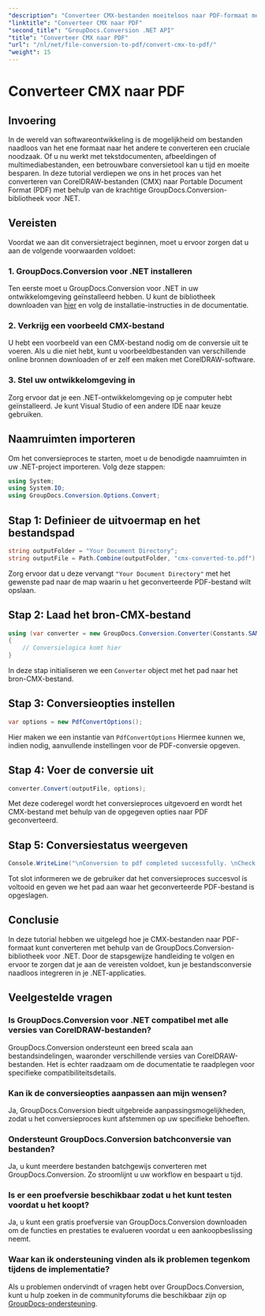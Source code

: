 ```yaml
---
"description": "Converteer CMX-bestanden moeiteloos naar PDF-formaat met GroupDocs.Conversion voor .NET. Integreer bestandsconversie naadloos in uw .NET-applicaties."
"linktitle": "Converteer CMX naar PDF"
"second_title": "GroupDocs.Conversion .NET API"
"title": "Converteer CMX naar PDF"
"url": "/nl/net/file-conversion-to-pdf/convert-cmx-to-pdf/"
"weight": 15
---
```


# Converteer CMX naar PDF

## Invoering
In de wereld van softwareontwikkeling is de mogelijkheid om bestanden naadloos van het ene formaat naar het andere te converteren een cruciale noodzaak. Of u nu werkt met tekstdocumenten, afbeeldingen of multimediabestanden, een betrouwbare conversietool kan u tijd en moeite besparen. In deze tutorial verdiepen we ons in het proces van het converteren van CorelDRAW-bestanden (CMX) naar Portable Document Format (PDF) met behulp van de krachtige GroupDocs.Conversion-bibliotheek voor .NET.
## Vereisten
Voordat we aan dit conversietraject beginnen, moet u ervoor zorgen dat u aan de volgende voorwaarden voldoet:
### 1. GroupDocs.Conversion voor .NET installeren
Ten eerste moet u GroupDocs.Conversion voor .NET in uw ontwikkelomgeving geïnstalleerd hebben. U kunt de bibliotheek downloaden van [hier](https://releases.groupdocs.com/conversion/net/) en volg de installatie-instructies in de documentatie.
### 2. Verkrijg een voorbeeld CMX-bestand
U hebt een voorbeeld van een CMX-bestand nodig om de conversie uit te voeren. Als u die niet hebt, kunt u voorbeeldbestanden van verschillende online bronnen downloaden of er zelf een maken met CorelDRAW-software.
### 3. Stel uw ontwikkelomgeving in
Zorg ervoor dat je een .NET-ontwikkelomgeving op je computer hebt geïnstalleerd. Je kunt Visual Studio of een andere IDE naar keuze gebruiken.

## Naamruimten importeren
Om het conversieproces te starten, moet u de benodigde naamruimten in uw .NET-project importeren. Volg deze stappen:

```csharp
using System;
using System.IO;
using GroupDocs.Conversion.Options.Convert;
```
## Stap 1: Definieer de uitvoermap en het bestandspad
```csharp
string outputFolder = "Your Document Directory";
string outputFile = Path.Combine(outputFolder, "cmx-converted-to.pdf");
```
Zorg ervoor dat u deze vervangt `"Your Document Directory"` met het gewenste pad naar de map waarin u het geconverteerde PDF-bestand wilt opslaan.
## Stap 2: Laad het bron-CMX-bestand
```csharp
using (var converter = new GroupDocs.Conversion.Converter(Constants.SAMPLE_CMX))
{
    // Conversielogica komt hier
}
```
In deze stap initialiseren we een `Converter` object met het pad naar het bron-CMX-bestand.
## Stap 3: Conversieopties instellen
```csharp
var options = new PdfConvertOptions();
```
Hier maken we een instantie van `PdfConvertOptions` Hiermee kunnen we, indien nodig, aanvullende instellingen voor de PDF-conversie opgeven.
## Stap 4: Voer de conversie uit
```csharp
converter.Convert(outputFile, options);
```
Met deze coderegel wordt het conversieproces uitgevoerd en wordt het CMX-bestand met behulp van de opgegeven opties naar PDF geconverteerd.
## Stap 5: Conversiestatus weergeven
```csharp
Console.WriteLine("\nConversion to pdf completed successfully. \nCheck output in {0}", outputFolder);
```
Tot slot informeren we de gebruiker dat het conversieproces succesvol is voltooid en geven we het pad aan waar het geconverteerde PDF-bestand is opgeslagen.

## Conclusie
In deze tutorial hebben we uitgelegd hoe je CMX-bestanden naar PDF-formaat kunt converteren met behulp van de GroupDocs.Conversion-bibliotheek voor .NET. Door de stapsgewijze handleiding te volgen en ervoor te zorgen dat je aan de vereisten voldoet, kun je bestandsconversie naadloos integreren in je .NET-applicaties.
## Veelgestelde vragen
### Is GroupDocs.Conversion voor .NET compatibel met alle versies van CorelDRAW-bestanden?
GroupDocs.Conversion ondersteunt een breed scala aan bestandsindelingen, waaronder verschillende versies van CorelDRAW-bestanden. Het is echter raadzaam om de documentatie te raadplegen voor specifieke compatibiliteitsdetails.
### Kan ik de conversieopties aanpassen aan mijn wensen?
Ja, GroupDocs.Conversion biedt uitgebreide aanpassingsmogelijkheden, zodat u het conversieproces kunt afstemmen op uw specifieke behoeften.
### Ondersteunt GroupDocs.Conversion batchconversie van bestanden?
Ja, u kunt meerdere bestanden batchgewijs converteren met GroupDocs.Conversion. Zo stroomlijnt u uw workflow en bespaart u tijd.
### Is er een proefversie beschikbaar zodat u het kunt testen voordat u het koopt?
Ja, u kunt een gratis proefversie van GroupDocs.Conversion downloaden om de functies en prestaties te evalueren voordat u een aankoopbeslissing neemt.
### Waar kan ik ondersteuning vinden als ik problemen tegenkom tijdens de implementatie?
Als u problemen ondervindt of vragen hebt over GroupDocs.Conversion, kunt u hulp zoeken in de communityforums die beschikbaar zijn op [GroupDocs-ondersteuning](https://forum.groupdocs.com/c/conversion/11).